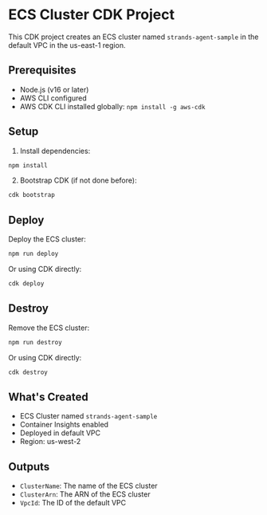 # ECS Cluster CDK Project

This CDK project creates an ECS cluster named `strands-agent-sample` in the default VPC in the us-east-1 region.

## Prerequisites

- Node.js (v16 or later)
- AWS CLI configured
- AWS CDK CLI installed globally: `npm install -g aws-cdk`

## Setup

1. Install dependencies:
```bash
npm install
```

2. Bootstrap CDK (if not done before):
```bash
cdk bootstrap
```

## Deploy

Deploy the ECS cluster:
```bash
npm run deploy
```

Or using CDK directly:
```bash
cdk deploy
```

## Destroy

Remove the ECS cluster:
```bash
npm run destroy
```

Or using CDK directly:
```bash
cdk destroy
```

## What's Created

- ECS Cluster named `strands-agent-sample`
- Container Insights enabled
- Deployed in default VPC
- Region: us-west-2

## Outputs

- `ClusterName`: The name of the ECS cluster
- `ClusterArn`: The ARN of the ECS cluster  
- `VpcId`: The ID of the default VPC